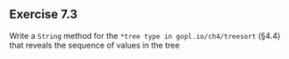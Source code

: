 ## Exercise 7.3
Write a `String` method for the `*tree type in gopl.io/ch4/treesort` (§4.4)
that reveals the sequence of values in the tree